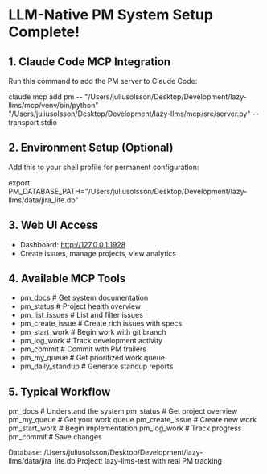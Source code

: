 # LLM-Native PM System Setup Complete!

## 1. Claude Code MCP Integration
Run this command to add the PM server to Claude Code:

claude mcp add pm -- "/Users/juliusolsson/Desktop/Development/lazy-llms/mcp/venv/bin/python" "/Users/juliusolsson/Desktop/Development/lazy-llms/mcp/src/server.py" --transport stdio

## 2. Environment Setup (Optional)
Add this to your shell profile for permanent configuration:

export PM_DATABASE_PATH="/Users/juliusolsson/Desktop/Development/lazy-llms/data/jira_lite.db"

## 3. Web UI Access
- Dashboard: http://127.0.0.1:1928
- Create issues, manage projects, view analytics

## 4. Available MCP Tools
- pm_docs                 # Get system documentation
- pm_status               # Project health overview
- pm_list_issues          # List and filter issues
- pm_create_issue         # Create rich issues with specs
- pm_start_work           # Begin work with git branch
- pm_log_work            # Track development activity
- pm_commit              # Commit with PM trailers
- pm_my_queue            # Get prioritized work queue
- pm_daily_standup       # Generate standup reports

## 5. Typical Workflow
pm_docs                  # Understand the system
pm_status                # Get project overview
pm_my_queue             # Get your work queue
pm_create_issue         # Create new work
pm_start_work           # Begin implementation
pm_log_work             # Track progress
pm_commit               # Save changes

Database: /Users/juliusolsson/Desktop/Development/lazy-llms/data/jira_lite.db
Project: lazy-llms-test with real PM tracking
